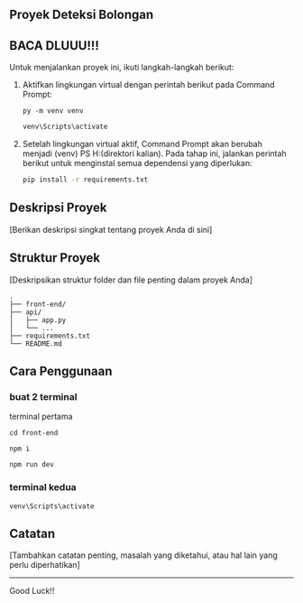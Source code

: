 ## Proyek Deteksi Bolongan

## BACA DLUUU!!!

Untuk menjalankan proyek ini, ikuti langkah-langkah berikut:

1. Aktifkan lingkungan virtual dengan perintah berikut pada Command Prompt:

   ```
   py -m venv venv
   ```

   ```sh
   venv\Scripts\activate
   ```

2. Setelah lingkungan virtual aktif, Command Prompt akan berubah menjadi (venv) PS H:(direktori kalian). Pada tahap ini, jalankan perintah berikut untuk menginstal semua dependensi yang diperlukan:

   ```sh
   pip install -r requirements.txt
   ```

## Deskripsi Proyek

[Berikan deskripsi singkat tentang proyek Anda di sini]

## Struktur Proyek

[Deskripsikan struktur folder dan file penting dalam proyek Anda]

```
.
├── front-end/
├── api/
│   ├── app.py
│   └── ...
├── requirements.txt
└── README.md
```

## Cara Penggunaan

### buat 2 terminal

terminal pertama

```
cd front-end
```

```
npm i
```

```
npm run dev
```

### terminal kedua

`venv\Scripts\activate`

## Catatan

[Tambahkan catatan penting, masalah yang diketahui, atau hal lain yang perlu diperhatikan]

---

Good Luck!!
